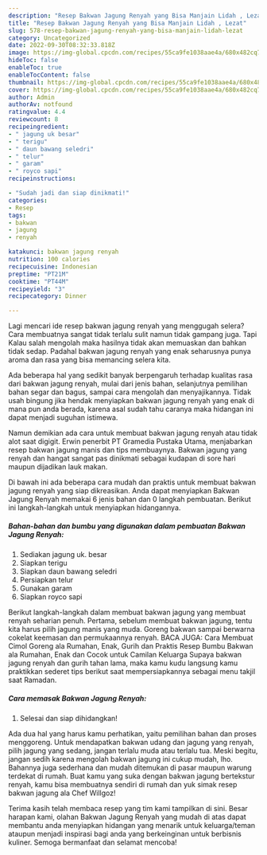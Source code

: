 ```yaml
---
description: "Resep Bakwan Jagung Renyah yang Bisa Manjain Lidah , Lezat"
title: "Resep Bakwan Jagung Renyah yang Bisa Manjain Lidah , Lezat"
slug: 578-resep-bakwan-jagung-renyah-yang-bisa-manjain-lidah-lezat
category: Uncategorized
date: 2022-09-30T08:32:33.818Z
image: https://img-global.cpcdn.com/recipes/55ca9fe1038aae4a/680x482cq70/bakwan-jagung-renyah-foto-resep-utama.jpg
hideToc: false
enableToc: true
enableTocContent: false
thumbnail: https://img-global.cpcdn.com/recipes/55ca9fe1038aae4a/680x482cq70/bakwan-jagung-renyah-foto-resep-utama.jpg
cover: https://img-global.cpcdn.com/recipes/55ca9fe1038aae4a/680x482cq70/bakwan-jagung-renyah-foto-resep-utama.jpg
author: Admin
authorAv: notfound
ratingvalue: 4.4
reviewcount: 8
recipeingredient:
- " jagung uk besar"
- " terigu"
- " daun bawang seledri"
- " telur"
- " garam"
- " royco sapi"
recipeinstructions:

- "Sudah jadi dan siap dinikmati!"
categories:
- Resep
tags:
- bakwan
- jagung
- renyah

katakunci: bakwan jagung renyah 
nutrition: 100 calories
recipecuisine: Indonesian
preptime: "PT21M"
cooktime: "PT44M"
recipeyield: "3"
recipecategory: Dinner

---
```



Lagi mencari ide resep bakwan jagung renyah yang menggugah selera? Cara membuatnya sangat tidak terlalu sulit namun tidak gampang juga. Tapi Kalau salah mengolah maka hasilnya tidak akan memuaskan dan bahkan tidak sedap. Padahal bakwan jagung renyah yang enak seharusnya punya aroma dan rasa yang bisa memancing selera kita.


Ada beberapa hal yang sedikit banyak berpengaruh terhadap kualitas rasa dari bakwan jagung renyah, mulai dari jenis bahan, selanjutnya pemilihan bahan segar dan bagus, sampai cara mengolah dan menyajikannya. Tidak usah bingung jika hendak menyiapkan bakwan jagung renyah yang enak di mana pun anda berada, karena asal sudah tahu caranya maka hidangan ini dapat menjadi suguhan istimewa.

Namun demikian ada cara untuk membuat bakwan jagung renyah atau tidak alot saat digigit. Erwin penerbit PT Gramedia Pustaka Utama, menjabarkan resep bakwan jagung manis dan tips membuaynya. Bakwan jagung yang renyah dan hangat sangat pas dinikmati sebagai kudapan di sore hari maupun dijadikan lauk makan.


Di bawah ini ada beberapa cara mudah dan praktis untuk membuat bakwan jagung renyah yang siap dikreasikan. Anda dapat menyiapkan Bakwan Jagung Renyah memakai 6 jenis bahan dan 0 langkah pembuatan. Berikut ini langkah-langkah untuk menyiapkan hidangannya.

<!--inarticleads1-->

##### Bahan-bahan dan bumbu yang digunakan dalam pembuatan Bakwan Jagung Renyah:

1. Sediakan  jagung uk. besar
1. Siapkan  terigu
1. Siapkan  daun bawang seledri
1. Persiapkan  telur
1. Gunakan  garam
1. Siapkan  royco sapi


Berikut langkah-langkah dalam membuat bakwan jagung yang membuat renyah seharian penuh. Pertama, sebelum membuat bakwan jagung, tentu kita harus pilih jagung manis yang muda. Goreng bakwan sampai berwarna cokelat keemasan dan permukaannya renyah. BACA JUGA: Cara Membuat Cimol Goreng ala Rumahan, Enak, Gurih dan Praktis Resep Bumbu Bakwan ala Rumahan, Enak dan Cocok untuk Camilan Keluarga Supaya bakwan jagung renyah dan gurih tahan lama, maka kamu kudu langsung kamu praktikkan sederet tips berikut saat mempersiapkannya sebagai menu takjil saat Ramadan. 

<!--inarticleads2-->

##### Cara memasak Bakwan Jagung Renyah:


1. Selesai dan siap dihidangkan!

Ada dua hal yang harus kamu perhatikan, yaitu pemilihan bahan dan proses menggoreng. Untuk mendapatkan bakwan udang dan jagung yang renyah, pilih jagung yang sedang, jangan terlalu muda atau terlalu tua. Meski begitu, jangan sedih karena mengolah bakwan jagung ini cukup mudah, lho. Bahannya juga sederhana dan mudah ditemukan di pasar maupun warung terdekat di rumah. Buat kamu yang suka dengan bakwan jagung bertekstur renyah, kamu bisa membuatnya sendiri di rumah dan yuk simak resep bakwan jagung ala Chef Willgoz! 

Terima kasih telah membaca resep yang tim kami tampilkan di sini. Besar harapan kami, olahan Bakwan Jagung Renyah yang mudah di atas dapat membantu anda menyiapkan hidangan yang menarik untuk keluarga/teman ataupun menjadi inspirasi bagi anda yang berkeinginan untuk berbisnis kuliner. Semoga bermanfaat dan selamat mencoba!
